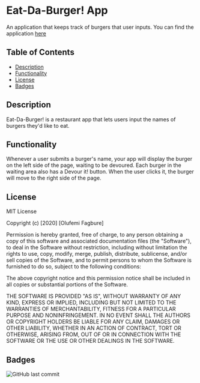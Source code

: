 # Eat-Da-Burger! App
An application that keeps track of burgers that user inputs. You can find the application [here](https://ofagbure.github.io/Eat-Da-Burger/.)

## Table of Contents 

* [Description](#Description)
* [Functionality](#Functionality)
* [License](#license)
* [Badges](#Badges)

## Description
Eat-Da-Burger! is a restaurant app that lets users input the names of burgers they'd like to eat. 

## Functionality
Whenever a user submits a burger's name, your app will display the burger on the left side of the page, waiting to be devoured. Each burger in the waiting area also has a Devour it! button. When the user clicks it, the burger will move to the right side of the page.

## License

MIT License

Copyright (c) [2020] [Olufemi Fagbure]

Permission is hereby granted, free of charge, to any person obtaining a copy
of this software and associated documentation files (the "Software"), to deal
in the Software without restriction, including without limitation the rights
to use, copy, modify, merge, publish, distribute, sublicense, and/or sell
copies of the Software, and to permit persons to whom the Software is
furnished to do so, subject to the following conditions:

The above copyright notice and this permission notice shall be included in all
copies or substantial portions of the Software.

THE SOFTWARE IS PROVIDED "AS IS", WITHOUT WARRANTY OF ANY KIND, EXPRESS OR
IMPLIED, INCLUDING BUT NOT LIMITED TO THE WARRANTIES OF MERCHANTABILITY,
FITNESS FOR A PARTICULAR PURPOSE AND NONINFRINGEMENT. IN NO EVENT SHALL THE
AUTHORS OR COPYRIGHT HOLDERS BE LIABLE FOR ANY CLAIM, DAMAGES OR OTHER
LIABILITY, WHETHER IN AN ACTION OF CONTRACT, TORT OR OTHERWISE, ARISING FROM,
OUT OF OR IN CONNECTION WITH THE SOFTWARE OR THE USE OR OTHER DEALINGS IN THE
SOFTWARE.


## Badges

![GitHub last commit](https://img.shields.io/github/last-commit/ofagbure/Eat-da-burger)
